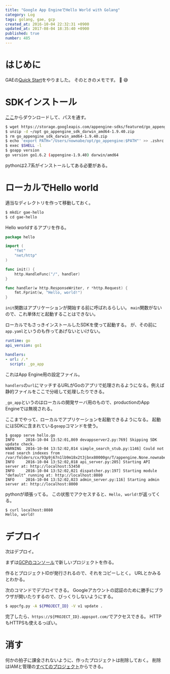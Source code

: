 ```yaml
---
title: "Google App EngineでHello World with Golang"
category: Log
tags: golang, gae, gcp
created_at: 2016-10-04 22:32:31 +0900
updated_at: 2017-08-04 18:35:40 +0900
published: true
number: 485
---
```


# はじめに
GAEの[Quick Start](https://cloud.google.com/appengine/docs/go/quickstart?hl=ja)をやりました。
そのときのメモです。 :memo: :sweat_smile: 

# SDKインストール
[ここ](https://cloud.google.com/appengine/docs/go/download?hl=ja)からダウンロードして、パスを通す。

```bash
$ wget https://storage.googleapis.com/appengine-sdks/featured/go_appengine_sdk_darwin_amd64-1.9.40.zip
$ unzip -d ~/opt go_appengine_sdk_darwin_amd64-1.9.40.zip
$ rm go_appengine_sdk_darwin_amd64-1.9.40.zip
$ echo 'export PATH="/Users/nownabe/opt/go_appengine:$PATH"' >> .zshrc
$ exec $SHELL -l
$ goapp version
go version go1.6.2 (appengine-1.9.40) darwin/amd64
```

pythonは2.7系がインストールしてある必要がある。

# ローカルでHello world
適当なディレクトリを作って移動しておく。

```bash
$ mkdir gae-hello
$ cd gae-hello
```

Hello worldするアプリを作る。

```go:hello.go
package hello

import (
    "fmt"
    "net/http"
)

func init() {
    http.HandleFunc("/", handler)
}

func handler(w http.ResponseWriter, r *http.Request) {
    fmt.Fprint(w, "Hello, world!")
}
```

`init`関数はアプリケーションが開始する前に呼ばれるらしい。
`main`関数がないので、これ単体だと起動することはできない。

ローカルでもさっきインストールしたSDKを使って起動する。
が、その前に`app.yaml`というのも作ってあげないといけない。

```yaml:app.yaml
runtime: go
api_version: go1

handlers:
- url: /.*
  script: _go_app
```

これはApp Engine用の設定ファイル。

`handlers`の`url`にマッチするURLがGoのアプリで処理されるようになる。例えば静的ファイルをここで分岐して処理したりできる。

`_go_app`というのはローカルの開発サーバ用のもので、productionのApp Engineでは無視される。

ここまでやって、ローカルでアプリケーションを起動できるようになる。
起動にはSDKに含まれている`goapp`コマンドを使う。

```
$ goapp serve hello.go
INFO     2016-10-04 13:52:01,869 devappserver2.py:769] Skipping SDK update check.
WARNING  2016-10-04 13:52:02,014 simple_search_stub.py:1146] Could not read search indexes from /var/folders/cx/93p9j67n1lb9m18x2t3jbnx80000gn/T/appengine.None.nownabe/search_indexes
INFO     2016-10-04 13:52:02,018 api_server.py:205] Starting API server at: http://localhost:53458
INFO     2016-10-04 13:52:02,021 dispatcher.py:197] Starting module "default" running at: http://localhost:8080
INFO     2016-10-04 13:52:02,023 admin_server.py:116] Starting admin server at: http://localhost:8000

```

pythonが頑張ってる。
この状態でアクセスすると、`Hello, world!`が返ってくる。

```bash
$ curl localhost:8080
Hello, world!
```

# デプロイ
次はデプロイ。

まずは[GCPのコンソール](https://console.cloud.google.com/project?hl=ja)で新しいプロジェクトを作る。

作るとプロジェクトIDが発行されるので、それをコピーしとく。
URLとかみるとわかる。

次のコマンドでデプロイできる。
Googleアカウントの認証のために勝手にブラウザが開いたりするので、びっくりしないようにする。

```bash
$ appcfg.py -A ${PROJECT_ID} -V v1 update .
```

完了したら、`https://${PROJECT_ID}.appspot.com/`でアクセスできる。
HTTPもHTTPSも使えるっぽい。

# 消す
何かの拍子に課金されないように、作ったプロジェクトは削除しておく。
削除はIAMと管理の[すべてのプロジェクト](https://console.cloud.google.com/iam-admin/projects?hl=ja)からできる。
